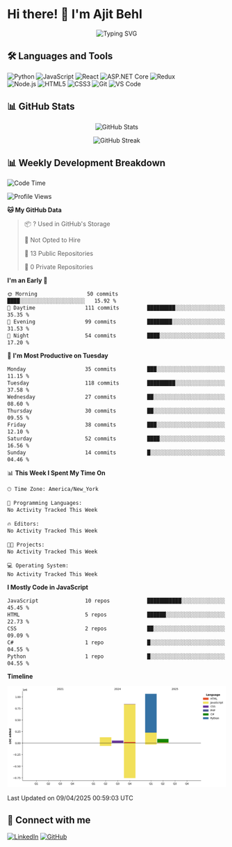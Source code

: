 # Hi there! 👋 I'm Ajit Behl

<p align="center">
  <img src="https://readme-typing-svg.demolab.com?font=Fira+Code&duration=3000&pause=1000&center=true&vCenter=true&width=435&lines=Full+Stack+Developer;Always+learning+new+things" alt="Typing SVG" />
</p>

## 🛠️ Languages and Tools

![Python](https://img.shields.io/badge/-Python-3776AB?style=flat-square&logo=Python&logoColor=white)
![JavaScript](https://img.shields.io/badge/-JavaScript-F7DF1E?style=flat-square&logo=javascript&logoColor=black)
![React](https://img.shields.io/badge/-React-61DAFB?style=flat-square&logo=react&logoColor=black)
![ASP.NET Core](https://img.shields.io/badge/-ASP.NET_Core-5C2D91?style=flat-square&logo=dotnet&logoColor=white)
![Redux](https://img.shields.io/badge/-Redux-764ABC?style=flat-square&logo=redux&logoColor=white)  
![Node.js](https://img.shields.io/badge/-Node.js-339933?style=flat-square&logo=nodedotjs&logoColor=white)
![HTML5](https://img.shields.io/badge/-HTML5-E34F26?style=flat-square&logo=html5&logoColor=white)
![CSS3](https://img.shields.io/badge/-CSS3-1572B6?style=flat-square&logo=css3&logoColor=white)
![Git](https://img.shields.io/badge/-Git-F05032?style=flat-square&logo=git&logoColor=white)
![VS Code](https://img.shields.io/badge/-VS%20Code-007ACC?style=flat-square&logo=visual-studio-code&logoColor=white)

## 📊 GitHub Stats

<p align="center">
  <img src="https://github-readme-stats.vercel.app/api?username=aajax1211&show_icons=true&theme=tokyonight" alt="GitHub Stats" />
</p>

<p align="center">
  <img src="https://github-readme-streak-stats.herokuapp.com/?user=aajax1211&theme=tokyonight" alt="GitHub Streak" />
</p>

## 📊 Weekly Development Breakdown

<!--START_SECTION:waka-->
![Code Time](http://img.shields.io/badge/Code%20Time-0%20secs-blue)

![Profile Views](http://img.shields.io/badge/Profile%20Views-0-blue)

**🐱 My GitHub Data** 

> 📦 ? Used in GitHub's Storage 
 > 
> 🚫 Not Opted to Hire
 > 
> 📜 13 Public Repositories 
 > 
> 🔑 0 Private Repositories 
 > 
**I'm an Early 🐤** 

```text
🌞 Morning                50 commits          ████░░░░░░░░░░░░░░░░░░░░░   15.92 % 
🌆 Daytime                111 commits         █████████░░░░░░░░░░░░░░░░   35.35 % 
🌃 Evening                99 commits          ████████░░░░░░░░░░░░░░░░░   31.53 % 
🌙 Night                  54 commits          ████░░░░░░░░░░░░░░░░░░░░░   17.20 % 
```
📅 **I'm Most Productive on Tuesday** 

```text
Monday                   35 commits          ███░░░░░░░░░░░░░░░░░░░░░░   11.15 % 
Tuesday                  118 commits         █████████░░░░░░░░░░░░░░░░   37.58 % 
Wednesday                27 commits          ██░░░░░░░░░░░░░░░░░░░░░░░   08.60 % 
Thursday                 30 commits          ██░░░░░░░░░░░░░░░░░░░░░░░   09.55 % 
Friday                   38 commits          ███░░░░░░░░░░░░░░░░░░░░░░   12.10 % 
Saturday                 52 commits          ████░░░░░░░░░░░░░░░░░░░░░   16.56 % 
Sunday                   14 commits          █░░░░░░░░░░░░░░░░░░░░░░░░   04.46 % 
```


📊 **This Week I Spent My Time On** 

```text
🕑︎ Time Zone: America/New_York

💬 Programming Languages: 
No Activity Tracked This Week

🔥 Editors: 
No Activity Tracked This Week

🐱‍💻 Projects: 
No Activity Tracked This Week

💻 Operating System: 
No Activity Tracked This Week
```

**I Mostly Code in JavaScript** 

```text
JavaScript               10 repos            ███████████░░░░░░░░░░░░░░   45.45 % 
HTML                     5 repos             ██████░░░░░░░░░░░░░░░░░░░   22.73 % 
CSS                      2 repos             ██░░░░░░░░░░░░░░░░░░░░░░░   09.09 % 
C#                       1 repo              █░░░░░░░░░░░░░░░░░░░░░░░░   04.55 % 
Python                   1 repo              █░░░░░░░░░░░░░░░░░░░░░░░░   04.55 % 
```



**Timeline**

![Lines of Code chart](https://raw.githubusercontent.com/aajax1211/aajax1211/main/assets/bar_graph.png)


 Last Updated on 09/04/2025 00:59:03 UTC
<!--END_SECTION:waka-->

## 🤝 Connect with me

[![LinkedIn](https://img.shields.io/badge/LinkedIn-0077B5?style=for-the-badge&logo=linkedin&logoColor=white)](https://www.linkedin.com/in/ajit-behl-21aa84169/)
[![GitHub](https://img.shields.io/badge/GitHub-100000?style=for-the-badge&logo=github&logoColor=white)](https://github.com/aajax1211)

